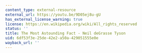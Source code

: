 ```yaml
---
content_type: external-resource
external_url: https://youtu.be/9D05ej8u-gU
has_external_license_warning: true
license: https://en.wikipedia.org/wiki/All_rights_reserved
status: ''
title: The Most Astounding Fact - Neil deGrasse Tyson
uid: 6df53f3e-25de-42e2-a50a-429051555e0e
wayback_url: ''
---
```

